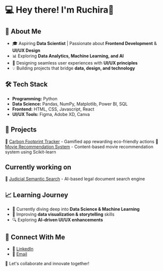# 💻 Hey there! I'm Ruchira👋  

## 🚀 About Me  
- 🎓 Aspiring **Data Scientist** | Passionate about **Frontend Development** & **UI/UX Design**  
- 📊 Exploring **Data Analytics, Machine Learning, and AI**  
- 🎨 Designing seamless user experiences with **UI/UX principles**  
- 💡 Building projects that bridge **data, design, and technology**  

## 🛠 Tech Stack  
- **Programming:** Python   
- **Data Science:** Pandas, NumPy, Matplotlib, Power BI, SQL  
- **Frontend:** HTML, CSS, Javascript, React 
- **UI/UX Tools:** Figma, Adobe XD, Canva  

## 📌 Projects  
🔹 [Carbon Footprint Tracker](#) - Gamified app rewarding eco-friendly actions 
🔹 [Movie Recommendation System](#) - Content-based movie recommendation system using Scikit-learn
## Currently working on
🔹 [Judicial Semantic Search](#) - AI-based legal document search engine  

## 📈 Learning Journey  
- 📍 Currently diving deep into **Data Science & Machine Learning**  
- 🌱 Improving **data visualization & storytelling** skills  
- 🔍 Exploring **AI-driven UI/UX enhancements**  

## 🤝 Connect With Me  
- 💼 [LinkedIn](https://www.linkedin.com/in/ruchira-more/)    
- 📧 [Email](ruchiram0212@gmail.com)  

🚀 Let's collaborate and innovate together!  

